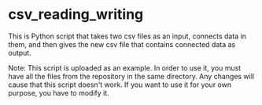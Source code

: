 csv_reading_writing
===================

This is Python script that takes two csv files as an input, connects data in them, and then gives the new csv file that contains connected data as output.

Note: This script is uploaded as an example. In order to use it, you must have all the files from the repository in the same directory. Any changes will cause that this script doesn't work. If you want to use it for your own purpose, you have to modify it.
